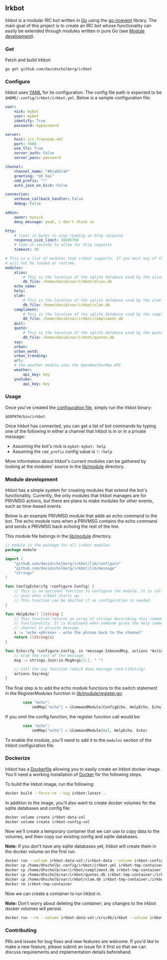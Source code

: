 ## Irkbot

Irkbot is a modular IRC bot written in [Go](https://golang.org/) using the [go-ircevent](https://github.com/thoj/go-ircevent) library. The main goal of this project is to create an IRC bot whose functionality can easily be extended through modules written in pure Go (see [Module development](#module-development)).

### Get

Fetch and build Irkbot:

```
go get github.com/davidscholberg/irkbot
```

### Configure

Irkbot uses [YAML](http://yaml.org/) for its configuration. The config file path is expected to be `$HOME/.config/irkbot/irkbot.yml`. Below is a sample configuration file:

```yaml
user:
    nick: mybot
    user: mybot
    identify: True
    password: mypassword

server:
    host: irc.freenode.net
    port: 7000
    use_tls: True
    server_auth: False
    server_pass: password

channel:
    channel_name: "#blahblah"
    greeting: "oh hai"
    cmd_prefix: "!"
    auto_join_on_kick: False

connection:
    verbose_callback_handler: False
    debug: False

admin:
    owner: mynick
    deny_message: yeah, i don't think so

http:
    # limit in bytes to stop reading an http response
    response_size_limit: 10485760
    # time in seconds to allow for http requests
    timeout: 30

# This is a list of modules that irkbot supports. If you omit any of these, they
# will not be loaded at runtime.
modules:
    alias:
        # This is the location of the sqlite database used by the alias module.
        db_file: /home/david/var/irkbot/alias.db
    echo_name:
    help:
    slam:
        # This is the location of the sqlite database used by the slam module.
        db_file: /home/david/var/irkbot/slam.db
    compliment:
        # This is the location of the sqlite database used by the compliment module.
        db_file: /home/david/var/irkbot/compliment.db
    quit:
    quote:
        # This is the location of the sqlite database used by the quotes module.
        db_file: /home/david/var/irkbot/quotes.db
    say:
    urban:
    urban_wotd:
    urban_trending:
    url:
    # the weather module uses the OpenWeatherMap API
    weather:
        api_key: key
    youtube:
        api_key: key
```

### Usage

Once you've created the [configuration file](#configure), simply run the Irkbot binary:

```
$GOPATH/bin/irkbot
```

Once Irkbot has connected, you can get a list of bot commands by typing one of the following in either a channel that Irkbot is in or in a private message:

* Assuming the bot's nick is `mybot`: `mybot: help`
* Assuming the `cmd_prefix` config value is `!`: `!help`

More information about Irkbot's current modules can be gathered by looking at the modules' source in the [lib/module](lib/module) directory.

### Module development

Irkbot has a simple system for creating modules that extend the bot's functionality. Currently, the only modules that Irkbot manages are for PRIVMSG actions, but there are plans to make modules for other events, such as time-based events.

Below is an example PRIVMSG module that adds an echo command to the bot. The echo module runs when a PRIVMSG contains the echo command and sends a PRIVMSG back echoing the rest of the line.

This module file belongs in the [lib/module](lib/module) directory.

```go
// module is the package for all irkbot modules
package module

import (
	"github.com/davidscholberg/irkbot/lib/configure"
	"github.com/davidscholberg/irkbot/lib/message"
	"strings"
)

func ConfigEcho(cfg *configure.Config) {
	// This is an optional function to configure the module. It is called only
	// once when irkbot starts up.
	// This function can be omitted if no configuration is needed.
}

func HelpEcho() []string {
	// This function returns an array of strings describing this command's
	// functionality. It is displayed when someone gives the help command in a
	// channel or private message.
	s := "echo <phrase> - echo the phrase back to the channel"
	return []string{s}
}

func Echo(cfg *configure.Config, in *message.InboundMsg, actions *Actions) {
	// Grab the rest of the message.
	msg := strings.Join(in.MsgArgs[1:], " ")

	// Call the Say function (which does message rate-limiting)
	actions.Say(msg)
}
```

The final step is to add the echo module functions to the switch statement in the RegisterModules function in [lib/module/register.go](lib/module/register.go):

```go
		case "echo":
			cmdMap["echo"] = &CommandModule{ConfigEcho, HelpEcho, Echo}
```

If you omit the config function, the register function call would be:

```go
		case "echo":
			cmdMap["echo"] = &CommandModule{nil, HelpEcho, Echo}
```

To enable the module, you'll need to add it to the `modules` section of the Irkbot configuration file.

### Dockerize

Irkbot has a [Dockerfile](Dockerfile) allowing you to easily create an Irkbot docker image. You'll need a working installation of [Docker](https://www.docker.com/) for the following steps.

To build the Irkbot image, run the following:

```bash
docker build --force-rm --tag irkbot:latest .
```

In addition to the image, you'll also want to create docker volumes for the sqlite databases and config file:

```bash
docker volume create irkbot-data-vol
docker volume create irkbot-config-vol
```

Now we'll create a temporary container that we can use to copy data to the volumes, and then copy our existing config and sqlite databases.

**Note:** If you don't have any sqlite databases yet, Irkbot will create them in the docker volume on the first run.

```bash
docker run --volume irkbot-data-vol:/irkbot-data --volume irkbot-config-vol:/irkbot-config --name irkbot-tmp-container busybox true
docker cp /home/dhscholb/.config/irkbot/irkbot.yml irkbot-tmp-container:/irkbot-config/
docker cp /home/dhscholb/var/irkbot/compliment.db irkbot-tmp-container:/irkbot-data/
docker cp /home/dhscholb/var/irkbot/quotes.db irkbot-tmp-container:/irkbot-data/
docker cp /home/dhscholb/var/irkbot/slam.db irkbot-tmp-container:/irkbot-data/
docker rm irkbot-tmp-container
```

Now we can create a container to run Irkbot in.

**Note:** Don't worry about deleting the container; any changes to the irkbot docker volumes will persist.

```bash
docker run --rm --volume irkbot-data-vol:/srv/db/irkbot --volume irkbot-config-vol:/root/.config/irkbot irkbot
```

### Contributing

PRs and issues for bug fixes and new features are welcome. If you'd like to make a new feature, please submit an issue for it first so that we can discuss requirements and implementation details beforehand.
